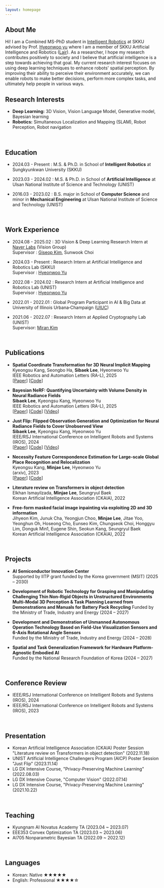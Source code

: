 ```yaml
---
layout: homepage
---
```


## About Me

<!-- Hi! I am a Combined MS-PhD in [AIGS](https://aigs.unist.ac.kr/eng/index.php) at UNIST advised by Prof. [Hyeonwoo yu](https://bogus2000.github.io/) where I am a member of UNIST Artificial Intelligence and Robotics ([Lair](https://lair.unist.ac.kr/)). As a researcher, I hope my research contribute to society positively and I believe that artificial intelligence is a step towards achieving that goal. My current research interest focuses on using deep learning techniques to understand and generate 3D space. Through these researches, we can solve many spatial limitations, and ultimately people in the world can live a better life in various ways. -->


Hi! I am a Combined MS-PhD student in [Intelligent Robotics](https://robot.skku.edu/robot_en/index.do) at SKKU advised by Prof. [Hyeonwoo yu](https://bogus2000.github.io/) where I am a member of SKKU Artificial Intelligence and Robotics ([Lair](https://sites.google.com/view/hyeonwooyu/)). As a researcher, I hope my research contributes positively to society and I believe that artificial intelligence is a step towards achieving that goal. My current research interest focuses on using deep learning techniques to enhance robots' spatial perception. By improving their ability to perceive their environment accurately, we can enable robots to make better decisions, perform more complex tasks, and ultimately help people in various ways.
<br>


## Research Interests

- **Deep Learning:** 3D Vision, Vision Language Model, Generative model, Bayesian learning
- **Robotics:** Simultaneous Localization and Mapping (SLAM), Robot Perception, Robot navigation

<br>

## Education
- 2024.03 - Present : M.S. & Ph.D. in School of **Intelligent Robotics** at Sungkyunkwan University (SKKU)
  
- 2023.03 - 2024.02 : M.S. & Ph.D. in School of **Artificial Intelligence** at Ulsan National Institute of Science and Technology (UNIST)

- 2016.03 - 2023.02 : B.S. major in School of **Computer Science** and minor in **Mechanical Engineering** at Ulsan National Institute of Science and Technology (UNIST)

<br>


## Work Experience
- 2024.08 - 2025.02 : 3D Vision & Deep Learning Research Intern at [Naver Labs](https://www.naverlabs.com/) (Vision Group) <br/>
Supervisor : [Giseop Kim](https://giseopkim.notion.site/Giseop-Kim-62c715ad51224751af6de62329925b8f), Sunwook Choi <br/>

- 2024.03 - Present : Research Intern at Artificial Intelligence and Robotics Lab (SKKU) <br/>
Supervisor : [Hyeonwoo Yu](https://bogus2000.github.io/)<br/>


- 2022.08 - 2024.02 : Research Intern at Artificial Intelligence and Robotics Lab (UNIST) <br/>
Supervisor : [Hyeonwoo Yu](https://bogus2000.github.io/)<br/>


- 2022.01 - 2022.01 : 
Global Program Participant in AI & Big Data at University of Illinois Urbana‑Champaign ([UIUC](https://illinois.edu/)) <br/>


- 2021.06 - 2022.07 : Research Intern at Applied Cryptography Lab (UNIST) <br/>
Supervisor: [Miran Kim](https://k-miran.github.io/)<br/>

<br>

## Publications
- **Spatial Coordinate Transformation for 3D Neural Implicit Mapping**
  <br>
  Kyeongsu Kang, Seongbo Ha, **Sibaek Lee**, Hyeonwoo Yu
  <br>
  IEEE Robotics and Automation Letters (RA-L), 2025
  <br>
  [[Paper](https://ieeexplore.ieee.org/abstract/document/11106682)]
  [[Code](https://github.com/Lab-of-AI-and-Robotics/SCT_NIM)]


- **Bayesian NeRF: Quantifying Uncertainty with Volume Density in Neural Radiance Fields**
  <br>
  **Sibaek Lee**, Kyeongsu Kang, Hyeonwoo Yu
  <br>
  IEEE Robotics and Automation Letters (RA-L), 2025
  <br>
  [[Paper](https://arxiv.org/pdf/2404.06727.pdf)]
  [[Code](https://github.com/Lab-of-AI-and-Robotics/Bayesian_NeRF)]
  [[Video](https://www.youtube.com/watch?v=wp5jW4S_jqo)]


- **Just Flip: Flipped Observation Generation and Optimization for Neural Radiance Fields to Cover Unobserved View**
  <br>
  **Sibaek Lee**, Kyeongsu Kang, Hyeonwoo Yu
  <br>
  IEEE/RSJ International Conference on Intelligent Robots and Systems (IROS), 2024
  <br>
  [[Paper](https://arxiv.org/pdf/2303.06335.pdf)]
  [[Code](https://github.com/minjae-lulu/Just-Flip)]
  [[Video](https://www.youtube.com/watch?v=ClNg3GSr0jw)]


- **Necessity Feature Correspondence Estimation for Large-scale Global Place Recognition and Relocalization**
  <br>
  Kyeongsu Kang, **Minjae Lee**, Hyeonwoo Yu
  <br>
  (arxiv), 2023
  <br>
  [[Paper](https://arxiv.org/pdf/2303.06308.pdf)]
  [[Code](https://github.com/Lab-of-AI-and-Robotics/NFC_relocalization)]


- **Literature review on Transformers in object detection**
  <br>
  Elkhan Ismayilzada, **Minjae Lee**, Seungryul Baek
  <br>
  Korean Artificial Intelligence Association (CKAIA), 2022


- **Free-form masked facial image inpainting via exploiting 2D and 3D information**
  <br>
  Jihyeon Kim, Junuk Cha, Yeongjun Choo, **Minjae Lee**, Jitae Yoo, Yeonghun Oh, Hoseong Cho, Eunseo Kim, Chungseok Choi, Honggyu Lim, Donguk Min1, Eugene Shin, Seokun Kang, Seungryul Baek
  <br>
  Korean Artificial Intelligence Association (CKAIA), 2022
  


<br/>

## Projects
- **AI Semiconductor Innovation Center**  
  Supported by IITP grant funded by the Korea government (MSIT) (2025 – 2030)

- **Development of Robotic Technology for Grasping and Manipulating Challenging Thin Non-Rigid Objects in Unstructured Environments Multi-Modal 3D Perception & Task Planning Learned from Demonstrations and Manuals for Battery Pack Recycling** 
  Funded by the Ministry of Trade, Industry and Energy (2024 – 2027)

- **Development and Demonstration of Unmanned Autonomous Operation Technology Based on Field-Use Visualization Sensors and 6-Axis Rotational Angle Sensors**  
  Funded by the Ministry of Trade, Industry and Energy (2024 – 2028)

- **Spatial and Task Generalization Framework for Hardware Platform-Agnostic Embodied AI**  
  Funded by the National Research Foundation of Korea (2024 – 2027)


<br/>


## Conference Review
- IEEE/RSJ International Conference on Intelligent Robots and Systems (IROS), 2024
- IEEE/RSJ International Conference on Intelligent Robots and Systems (IROS), 2023

<br>

## Presentation
- Korean Artificial Intelligence Association (CKAIA) Poster Session "Literature review on Transformers in object detection" (2022.11.18) 
- UNIST Artificial Intelligence Challengers Program (AICP) Poster Session "Just Flip" (2023.11.14)
- LG DX Intensive Course, "Privacy-Preserving Machine Learning" (2022.08.03)
- LG DX Intensive Course, "Computer Vision" (2022.07.14)
- LG DX Intensive Course, "Privacy-Preserving Machine Learning" (2021.10.22)


<br>

## Teaching
- Kyungnam AI Novatus Academy TA (2023.04 ~ 2023.07)
- EEE353 Convex Optimization TA (2023.03 ~ 2023.06)
- AI705 Nonparametric Bayesian TA (2022.09 ~ 2022.12)

<br>

## Languages
- Korean: Native ★★★★★
- English: Professional ★★★★☆
